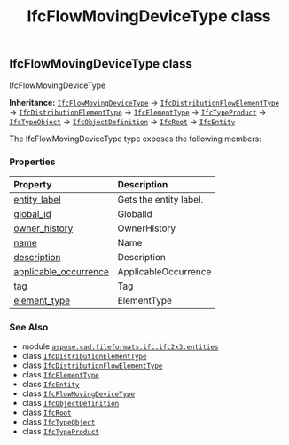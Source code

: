 ﻿---
title: IfcFlowMovingDeviceType class
second_title: Aspose.CAD for Python via .NET API References
description: 
type: docs
weight: 2470
url: /aspose.cad.fileformats.ifc.ifc2x3.entities/ifcflowmovingdevicetype/
is_root: false
---

## IfcFlowMovingDeviceType class

IfcFlowMovingDeviceType



**Inheritance:** [`IfcFlowMovingDeviceType`](/cad/python-net/aspose.cad.fileformats.ifc.ifc2x3.entities/ifcflowmovingdevicetype) → 
[`IfcDistributionFlowElementType`](/cad/python-net/aspose.cad.fileformats.ifc.ifc2x3.entities/ifcdistributionflowelementtype) → 
[`IfcDistributionElementType`](/cad/python-net/aspose.cad.fileformats.ifc.ifc2x3.entities/ifcdistributionelementtype) → 
[`IfcElementType`](/cad/python-net/aspose.cad.fileformats.ifc.ifc2x3.entities/ifcelementtype) → 
[`IfcTypeProduct`](/cad/python-net/aspose.cad.fileformats.ifc.ifc2x3.entities/ifctypeproduct) → 
[`IfcTypeObject`](/cad/python-net/aspose.cad.fileformats.ifc.ifc2x3.entities/ifctypeobject) → 
[`IfcObjectDefinition`](/cad/python-net/aspose.cad.fileformats.ifc.ifc2x3.entities/ifcobjectdefinition) → 
[`IfcRoot`](/cad/python-net/aspose.cad.fileformats.ifc.ifc2x3.entities/ifcroot) → 
[`IfcEntity`](/cad/python-net/aspose.cad.fileformats.ifc/ifcentity)



The IfcFlowMovingDeviceType type exposes the following members:

### Properties
| Property | Description |
| :- | :- |
| [entity_label](/cad/python-net/aspose.cad.fileformats.ifc.ifc2x3.entities/ifcflowmovingdevicetype/entity_label) | Gets the entity label. |
| [global_id](/cad/python-net/aspose.cad.fileformats.ifc.ifc2x3.entities/ifcflowmovingdevicetype/global_id) | GlobalId |
| [owner_history](/cad/python-net/aspose.cad.fileformats.ifc.ifc2x3.entities/ifcflowmovingdevicetype/owner_history) | OwnerHistory |
| [name](/cad/python-net/aspose.cad.fileformats.ifc.ifc2x3.entities/ifcflowmovingdevicetype/name) | Name |
| [description](/cad/python-net/aspose.cad.fileformats.ifc.ifc2x3.entities/ifcflowmovingdevicetype/description) | Description |
| [applicable_occurrence](/cad/python-net/aspose.cad.fileformats.ifc.ifc2x3.entities/ifcflowmovingdevicetype/applicable_occurrence) | ApplicableOccurrence |
| [tag](/cad/python-net/aspose.cad.fileformats.ifc.ifc2x3.entities/ifcflowmovingdevicetype/tag) | Tag |
| [element_type](/cad/python-net/aspose.cad.fileformats.ifc.ifc2x3.entities/ifcflowmovingdevicetype/element_type) | ElementType |



### See Also
* module [`aspose.cad.fileformats.ifc.ifc2x3.entities`](..)
* class [`IfcDistributionElementType`](/cad/python-net/aspose.cad.fileformats.ifc.ifc2x3.entities/ifcdistributionelementtype)
* class [`IfcDistributionFlowElementType`](/cad/python-net/aspose.cad.fileformats.ifc.ifc2x3.entities/ifcdistributionflowelementtype)
* class [`IfcElementType`](/cad/python-net/aspose.cad.fileformats.ifc.ifc2x3.entities/ifcelementtype)
* class [`IfcEntity`](/cad/python-net/aspose.cad.fileformats.ifc/ifcentity)
* class [`IfcFlowMovingDeviceType`](/cad/python-net/aspose.cad.fileformats.ifc.ifc2x3.entities/ifcflowmovingdevicetype)
* class [`IfcObjectDefinition`](/cad/python-net/aspose.cad.fileformats.ifc.ifc2x3.entities/ifcobjectdefinition)
* class [`IfcRoot`](/cad/python-net/aspose.cad.fileformats.ifc.ifc2x3.entities/ifcroot)
* class [`IfcTypeObject`](/cad/python-net/aspose.cad.fileformats.ifc.ifc2x3.entities/ifctypeobject)
* class [`IfcTypeProduct`](/cad/python-net/aspose.cad.fileformats.ifc.ifc2x3.entities/ifctypeproduct)
